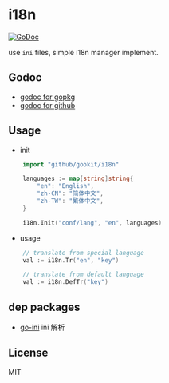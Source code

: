 # i18n

[![GoDoc](https://godoc.org/github.com/gookit/i18n?status.svg)](https://godoc.org/github.com/gookit/i18n)

use `ini` files, simple i18n manager implement.

## Godoc

- [godoc for gopkg](https://godoc.org/gopkg.in/gookit/i18n.v1)
- [godoc for github](https://godoc.org/github.com/gookit/i18n)

## Usage

- init

```go
    import "github/gookit/i18n"

    languages := map[string]string{
        "en": "English",
        "zh-CN": "简体中文",
        "zh-TW": "繁体中文",
    }

    i18n.Init("conf/lang", "en", languages)
```

- usage

```go
    // translate from special language
    val := i18n.Tr("en", "key")

    // translate from default language
    val := i18n.DefTr("key")
```

## dep packages

- [go-ini](https://gopkg.in/ini.v1) ini 解析

## License

MIT
